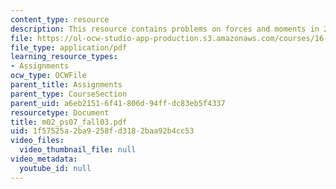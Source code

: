 ```yaml
---
content_type: resource
description: This resource contains problems on forces and moments in 2-D.
file: https://ol-ocw-studio-app-production.s3.amazonaws.com/courses/16-01-unified-engineering-i-ii-iii-iv-fall-2005-spring-2006/1f57525a2ba9258fd3182baa92b4cc53_m02_ps07_fall03.pdf
file_type: application/pdf
learning_resource_types:
- Assignments
ocw_type: OCWFile
parent_title: Assignments
parent_type: CourseSection
parent_uid: a6eb2151-6f41-806d-94ff-dc83eb5f4337
resourcetype: Document
title: m02_ps07_fall03.pdf
uid: 1f57525a-2ba9-258f-d318-2baa92b4cc53
video_files:
  video_thumbnail_file: null
video_metadata:
  youtube_id: null
---
```

